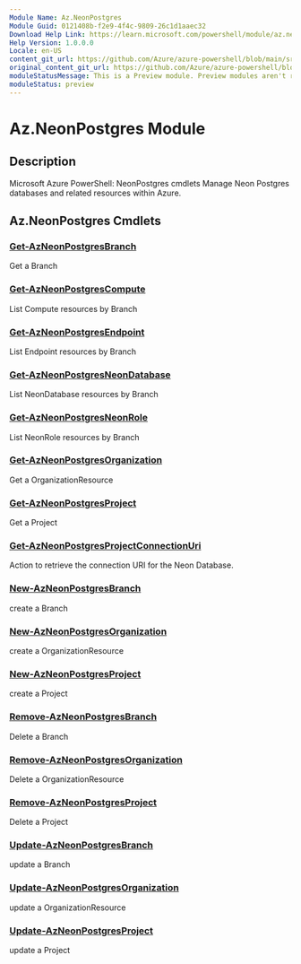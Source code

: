 ```yaml
---
Module Name: Az.NeonPostgres
Module Guid: 0121408b-f2e9-4f4c-9809-26c1d1aaec32
Download Help Link: https://learn.microsoft.com/powershell/module/az.neonpostgres
Help Version: 1.0.0.0
Locale: en-US
content_git_url: https://github.com/Azure/azure-powershell/blob/main/src/NeonPostgres/NeonPostgres/help/Az.NeonPostgres.md
original_content_git_url: https://github.com/Azure/azure-powershell/blob/main/src/NeonPostgres/NeonPostgres/help/Az.NeonPostgres.md
moduleStatusMessage: This is a Preview module. Preview modules aren't recommended for use in production environments. For more information, see https://aka.ms/azps-refstatus.
moduleStatus: preview
---
```


# Az.NeonPostgres Module
## Description
Microsoft Azure PowerShell: NeonPostgres cmdlets Manage Neon Postgres databases and related resources within Azure.

## Az.NeonPostgres Cmdlets
### [Get-AzNeonPostgresBranch](Get-AzNeonPostgresBranch.md)
Get a Branch

### [Get-AzNeonPostgresCompute](Get-AzNeonPostgresCompute.md)
List Compute resources by Branch

### [Get-AzNeonPostgresEndpoint](Get-AzNeonPostgresEndpoint.md)
List Endpoint resources by Branch

### [Get-AzNeonPostgresNeonDatabase](Get-AzNeonPostgresNeonDatabase.md)
List NeonDatabase resources by Branch

### [Get-AzNeonPostgresNeonRole](Get-AzNeonPostgresNeonRole.md)
List NeonRole resources by Branch

### [Get-AzNeonPostgresOrganization](Get-AzNeonPostgresOrganization.md)
Get a OrganizationResource

### [Get-AzNeonPostgresProject](Get-AzNeonPostgresProject.md)
Get a Project

### [Get-AzNeonPostgresProjectConnectionUri](Get-AzNeonPostgresProjectConnectionUri.md)
Action to retrieve the connection URI for the Neon Database.

### [New-AzNeonPostgresBranch](New-AzNeonPostgresBranch.md)
create a Branch

### [New-AzNeonPostgresOrganization](New-AzNeonPostgresOrganization.md)
create a OrganizationResource

### [New-AzNeonPostgresProject](New-AzNeonPostgresProject.md)
create a Project

### [Remove-AzNeonPostgresBranch](Remove-AzNeonPostgresBranch.md)
Delete a Branch

### [Remove-AzNeonPostgresOrganization](Remove-AzNeonPostgresOrganization.md)
Delete a OrganizationResource

### [Remove-AzNeonPostgresProject](Remove-AzNeonPostgresProject.md)
Delete a Project

### [Update-AzNeonPostgresBranch](Update-AzNeonPostgresBranch.md)
update a Branch

### [Update-AzNeonPostgresOrganization](Update-AzNeonPostgresOrganization.md)
update a OrganizationResource

### [Update-AzNeonPostgresProject](Update-AzNeonPostgresProject.md)
update a Project

